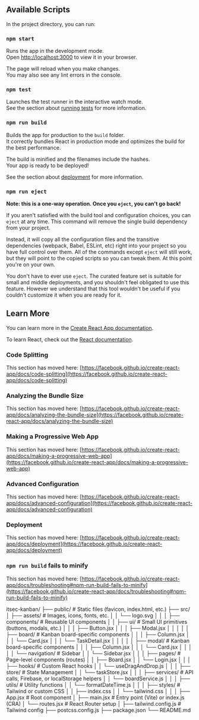 ## Available Scripts

In the project directory, you can run:

### `npm start`

Runs the app in the development mode.\
Open [http://localhost:3000](http://localhost:3000) to view it in your browser.

The page will reload when you make changes.\
You may also see any lint errors in the console.

### `npm test`

Launches the test runner in the interactive watch mode.\
See the section about [running tests](https://facebook.github.io/create-react-app/docs/running-tests) for more information.

### `npm run build`

Builds the app for production to the `build` folder.\
It correctly bundles React in production mode and optimizes the build for the best performance.

The build is minified and the filenames include the hashes.\
Your app is ready to be deployed!

See the section about [deployment](https://facebook.github.io/create-react-app/docs/deployment) for more information.

### `npm run eject`

**Note: this is a one-way operation. Once you `eject`, you can't go back!**

If you aren't satisfied with the build tool and configuration choices, you can `eject` at any time. This command will remove the single build dependency from your project.

Instead, it will copy all the configuration files and the transitive dependencies (webpack, Babel, ESLint, etc) right into your project so you have full control over them. All of the commands except `eject` will still work, but they will point to the copied scripts so you can tweak them. At this point you're on your own.

You don't have to ever use `eject`. The curated feature set is suitable for small and middle deployments, and you shouldn't feel obligated to use this feature. However we understand that this tool wouldn't be useful if you couldn't customize it when you are ready for it.

## Learn More

You can learn more in the [Create React App documentation](https://facebook.github.io/create-react-app/docs/getting-started).

To learn React, check out the [React documentation](https://reactjs.org/).

### Code Splitting

This section has moved here: [https://facebook.github.io/create-react-app/docs/code-splitting](https://facebook.github.io/create-react-app/docs/code-splitting)

### Analyzing the Bundle Size

This section has moved here: [https://facebook.github.io/create-react-app/docs/analyzing-the-bundle-size](https://facebook.github.io/create-react-app/docs/analyzing-the-bundle-size)

### Making a Progressive Web App

This section has moved here: [https://facebook.github.io/create-react-app/docs/making-a-progressive-web-app](https://facebook.github.io/create-react-app/docs/making-a-progressive-web-app)

### Advanced Configuration

This section has moved here: [https://facebook.github.io/create-react-app/docs/advanced-configuration](https://facebook.github.io/create-react-app/docs/advanced-configuration)

### Deployment

This section has moved here: [https://facebook.github.io/create-react-app/docs/deployment](https://facebook.github.io/create-react-app/docs/deployment)

### `npm run build` fails to minify

This section has moved here: [https://facebook.github.io/create-react-app/docs/troubleshooting#npm-run-build-fails-to-minify](https://facebook.github.io/create-react-app/docs/troubleshooting#npm-run-build-fails-to-minify)


itsec-kanban/
├── public/                  # Static files (favicon, index.html, etc.)
├── src/
│   ├── assets/              # Images, icons, fonts, etc.
│   │   └── logo.svg
│   │
│   ├── components/          # Reusable UI components
│   │   ├── ui/              # Small UI primitives (buttons, modals, etc.)
│   │   │   ├── Button.jsx
│   │   │   ├── Modal.jsx
│   │   │
│   │   ├── board/           # Kanban board-specific components
│   │   │   ├── Column.jsx
│   │   │   └── Card.jsx
│   │   │   └── TaskDetail.jsx
│   │   │
│   │   ├── modal/           # Kanban board-specific components
│   │   │   ├── Column.jsx
│   │   │   └── Card.jsx
│   │   │
│   │   └── navigation/      # Sidebar
│   │       └── Sidebar.jsx
│   │
│   ├── pages/               # Page-level components (routes)
│   │   ├── Board.jsx
│   │   └── Login.jsx
│   │
│   ├── hooks/               # Custom React hooks
│   │   └── useDragAndDrop.js
│   │
│   ├── store/             # State Management
│   │   └── taskStore.jsx
│   │
│   ├── services/            # API calls, Firebase, or localStorage helpers
│   │   └── boardService.js
│   │
│   ├── utils/               # Utility functions
│   │   └── formatDateTime.js
│   │
│   ├── styles/              # Tailwind or custom CSS
│   │   ├── index.css
│   │   └── tailwind.css
│   │
│   ├── App.jsx              # Root component
│   ├── main.jsx             # Entry point (Vite) or index.js (CRA)
│   └── routes.jsx           # React Router setup
│
├── tailwind.config.js       # Tailwind config
├── postcss.config.js
├── package.json
└── README.md